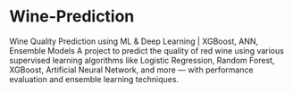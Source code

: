 # Wine-Prediction
Wine Quality Prediction using ML &amp; Deep Learning | XGBoost, ANN, Ensemble Models A project to predict the quality of red wine using various supervised learning algorithms like Logistic Regression, Random Forest, XGBoost, Artificial Neural Network, and more — with performance evaluation and ensemble learning techniques.

